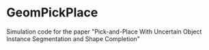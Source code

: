 # GeomPickPlace
Simulation code for the paper "Pick-and-Place With Uncertain Object Instance Segmentation and Shape Completion"
